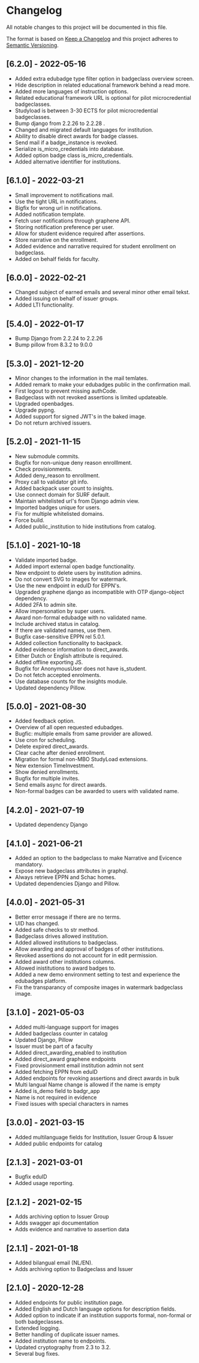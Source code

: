 # Changelog
All notable changes to this project will be documented in this file.

The format is based on [Keep a Changelog](http://keepachangelog.com/en/1.0.0/)
and this project adheres to [Semantic Versioning](http://semver.org/spec/v2.0.0.html).

## [6.2.0] - 2022-05-16
- Added extra edubadge type filter option in badgeclass overview screen.
- Hide description in related educational framework behind a read more.
- Added more languages of instruction options.
- Related educational framework URL is optional for pilot microcredential badgeclasses.
- Studyload is between 3-30 ECTS for pilot microcredential badgeclasses.
- Bump django from 2.2.26 to 2.2.28 .
- Changed and migrated default languages for institution.
- Ability to disable direct awards for badge classes.
- Send mail if a badge_instance is revoked.
- Serialize is_micro_credentials into database.
- Added option badge class is_micro_credentials.
- Added alternative identifier for institutions.

## [6.1.0] - 2022-03-21
- Small improvement to notifications mail.
- Use the tight URL in notifications.
- Bigfix for wrong url in notifications.
- Added notification template.
- Fetch user notifications through graphene API.
- Storing notification preference per user.
- Allow for student evidence required after assertions.
- Store narrative on the enrollment.
- Added evidence and narrative required for student enrollment on badgeclass.
- Added on behalf fields for faculty.

## [6.0.0] - 2022-02-21
- Changed subject of earned emails and several minor other email tekst.
- Added issuing on behalf of issuer groups.
- Added LTI functionality.
 
## [5.4.0] - 2022-01-17
- Bump Django from 2.2.24 to 2.2.26
- Bump pillow from 8.3.2 to 9.0.0

## [5.3.0] - 2021-12-20
- Minor changes to the information in the mail temlates.
- Added remark to make your edubadges public in the confirmation mail.
- First logout to prevent missing authCode.
- Badgeclass with not revoked assertions is limited updateable.
- Upgraded openbadges.
- Upgrade pypng.
- Added support for signed JWT's in the baked image.
- Do not return archived issuers.

## [5.2.0] - 2021-11-15
- New submodule commits.
- Bugfix for non-unique deny reason enrolllment.
- Check provisionments.
- Added deny_reason to enrollment.
- Proxy call to validator git info.
- Added backpack user count to insights.
- Use connect domain for SURF default.
- Maintain whitelisted url's from Django admin view.
- Imported badges unique for users.
- Fix for multiple whitelisted domains.
- Force build.
- Added public_institution to hide institutions from catalog.

## [5.1.0] - 2021-10-18
- Validate imported badge.
- Added import external open badge functionality.
- New endpoint to delete users by institution admins.
- Do not convert SVG to images for watermark.
- Use the new endpoint in eduID for EPPN's.
- Upgraded graphene django as incompatible with OTP django-object dependency.
- Added 2FA to admin site.
- Allow impersonation by super users.
- Award non-formal edubadge with no validated name.
- Include archived status in catalog.
- If there are validated names, use them.
- Bugfix case-sensitive EPPN rel 5.0.1.
- Added collection functionality to backpack.
- Added evidence information to direct_awards.
- Either Dutch or English attribute is required.
- Added offline exporting JS.
- Bugfix for AnonymousUser does not have is_student.
- Do not fetch accepted enrolments.
- Use database counts for the insights module.
- Updated dependency Pillow.

## [5.0.0] - 2021-08-30
- Added feedback option.
- Overview of all open requested edubadges. 
- Bugfic: multiple emails from same provider are allowed.
- Use cron for scheduling.
- Delete expired direct_awards.
- Clear cache after denied enrollment.
- Migration for formal non-MBO StudyLoad extensions.
- New extension TimeInvestment.
- Show denied enrollments.
- Bugfix for multiple invites.
- Send emails async for direct awards.
- Non-formal badges can be awarded to users with validated name.

## [4.2.0] - 2021-07-19
- Updated dependency Django

## [4.1.0] - 2021-06-21
- Added an option to the badgeclass to make Narrative and Evicence mandatory.
- Expose new badgeclass attributes in graphql.
- Always retrieve EPPN and Schac homes.
- Updated dependencies Django and Pillow.

## [4.0.0] - 2021-05-31
- Better error message if there are no terms.
- UID has changed.
- Added safe checks to str method.
- Badgeclass drives allowed institution.
- Added allowed institutions to badgeclass.
- Allow awarding and approval of badges of other institutions.
- Revoked assertions do not account for in edit permission.
- Added award other institutions columns.
- Allowed inistitutions to award badges to.
- Added a new demo environment setting to test and experience the edubadges platform.
- Fix the transparancy of composite images in watermark badgeclass image.


## [3.1.0] - 2021-05-03
- Added multi-language support for images
- Added badgeclass counter in catalog
- Updated Django, Pillow
- Issuer must be part of a faculty
- Added direct_awarding_enabled to institution
- Added direct_award graphene endpoints
- Fixed provisionment email institution admin not sent
- Added fetching EPPN from eduID
- Added endpoints for revoking assertions and direct awards in bulk
- Multi langual Name change is allowed if the name is empty
- Added is_demo field to badgr_app
- Name is not required in evidence
- Fixed issues with special characters in names

## [3.0.0] - 2021-03-15
- Added multilanguage fields for Institution, Issuer Group & Issuer
- Added public endpoints for catalog

## [2.1.3] - 2021-03-01
- Bugfix eduID
- Added usage reporting.

## [2.1.2] - 2021-02-15
- Adds archiving option to Issuer Group
- Adds swagger api documentation
- Adds evidence and narrative to assertion data

## [2.1.1] - 2021-01-18
 - Added bilangual email (NL/EN).
 - Adds archiving option to Badgeclass and Issuer

## [2.1.0] - 2020-12-28
 - Added endpoints for public institution page.
 - Added English and Dutch language options for description fields.
 - Added option to indicate if an institution supports formal, non-formal or both badgeclasses.
 - Extended logging.
 - Better handling of duplicate issuer names.
 - Added institution name to endpoints.
 - Updated cryptography from 2.3 to 3.2.
 - Several bug fixes.
